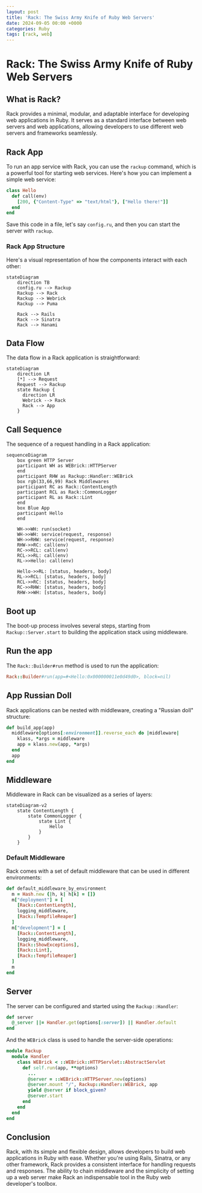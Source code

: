 ```yaml
---
layout: post
title: 'Rack: The Swiss Army Knife of Ruby Web Servers'
date: 2024-09-05 00:00 +0000
categories: Ruby
tags: [rack, web]
---
```


# Rack: The Swiss Army Knife of Ruby Web Servers

## What is Rack?

Rack provides a minimal, modular, and adaptable interface for developing web applications in Ruby. It serves as a standard interface between web servers and web applications, allowing developers to use different web servers and frameworks seamlessly.

## Rack App

To run an app service with Rack, you can use the `rackup` command, which is a powerful tool for starting web services. Here's how you can implement a simple web service:

```ruby
class Hello
  def call(env)
    [200, {"Content-Type" => "text/html"}, ["Hello there!"]]
  end
end
```

Save this code in a file, let's say `config.ru`, and then you can start the server with `rackup`.

### Rack App Structure

Here's a visual representation of how the components interact with each other:

```mermaid
stateDiagram
    direction TB
    config.ru --> Rackup
    Rackup --> Rack
    Rackup --> Webrick
    Rackup --> Puma

    Rack --> Rails
    Rack --> Sinatra
    Rack --> Hanami
```

## Data Flow

The data flow in a Rack application is straightforward:

```mermaid
stateDiagram
    direction LR
    [*] --> Request
    Request --> Rackup
    state Rackup {
      direction LR
      Webrick --> Rack
      Rack --> App
    }
```

## Call Sequence

The sequence of a request handling in a Rack application:

```mermaid
sequenceDiagram
    box green HTTP Server
    participant WH as WEBrick::HTTPServer
    end
    participant RHW as Rackup::Handler::WEBrick
    box rgb(33,66,99) Rack Middlewares
    participant RC as Rack::ContentLength
    participant RCL as Rack::CommonLogger
    participant RL as Rack::Lint
    end
    box Blue App
    participant Hello
    end

    WH->>WH: run(socket)
    WH->>WH: service(request, response)
    WH->>RHW: service(request, response)
    RHW->>RC: call(env)
    RC->>RCL: call(env)
    RCL->>RL: call(env)
    RL->>Hello: call(env)

    Hello->>RL: [status, headers, body]
    RL->>RCL: [status, headers, body]
    RCL->>RC: [status, headers, body]
    RC->>RHW: [status, headers, body]
    RHW->>WH: [status, headers, body]
```

## Boot up

The boot-up process involves several steps, starting from `Rackup::Server.start` to building the application stack using middleware.

## Run the app

The `Rack::Builder#run` method is used to run the application:

```ruby
Rack::Builder#run(app=#<Hello:0x000000011e0d49d0>, block=nil)
```

## App Russian Doll

Rack applications can be nested with middleware, creating a "Russian doll" structure:

```ruby
def build_app(app)
  middleware[options[:environment]].reverse_each do |middleware|
    klass, *args = middleware
    app = klass.new(app, *args)
  end
  app
end
```

## Middleware

Middleware in Rack can be visualized as a series of layers:

```mermaid
stateDiagram-v2
    state ContentLength {
        state CommonLogger {
            state Lint {
                Hello
            }
        }
    }
```

### Default Middleware

Rack comes with a set of default middleware that can be used in different environments:

```ruby
def default_middleware_by_environment
  m = Hash.new {|h, k| h[k] = []}
  m["deployment"] = [
    [Rack::ContentLength],
    logging_middleware,
    [Rack::TempfileReaper]
  ]
  m["development"] = [
    [Rack::ContentLength],
    logging_middleware,
    [Rack::ShowExceptions],
    [Rack::Lint],
    [Rack::TempfileReaper]
  ]
  m
end
```

## Server

The server can be configured and started using the `Rackup::Handler`:

```ruby
def server
  @_server ||= Handler.get(options[:server]) || Handler.default
end
```

And the `WEBrick` class is used to handle the server-side operations:

```ruby
module Rackup
  module Handler
    class WEBrick < ::WEBrick::HTTPServlet::AbstractServlet
      def self.run(app, **options)
        ...
        @server = ::WEBrick::HTTPServer.new(options)
        @server.mount "/", Rackup::Handler::WEBrick, app
        yield @server if block_given?
        @server.start
      end
    end
  end
end
```

## Conclusion

Rack, with its simple and flexible design, allows developers to build web applications in Ruby with ease. Whether you're using Rails, Sinatra, or any other framework, Rack provides a consistent interface for handling requests and responses. The ability to chain middleware and the simplicity of setting up a web server make Rack an indispensable tool in the Ruby web developer's toolbox.

